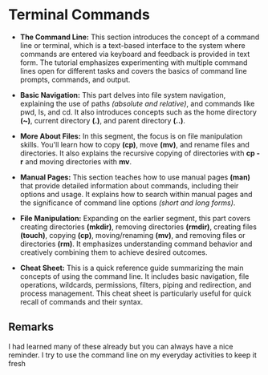 # Terminal Commands

* __The Command Line:__ This section introduces the concept of a command line or terminal, which is a text-based interface to the system where commands are entered via keyboard and feedback is provided in text form. The tutorial emphasizes experimenting with multiple command lines open for different tasks and covers the basics of command line prompts, commands, and output​​.

* __Basic Navigation:__ This part delves into file system navigation, explaining the use of paths _(absolute and relative)_, and commands like pwd, ls, and cd. It also introduces concepts such as the home directory __(~)__, current directory __(.)__, and parent directory __(..)__​​.

* __More About Files:__ In this segment, the focus is on file manipulation skills. You'll learn how to copy __(cp)__, move __(mv)__, and rename files and directories. It also explains the recursive copying of directories with __cp -r__ and moving directories with __mv​​__.

* __Manual Pages:__ This section teaches how to use manual pages __(man)__ that provide detailed information about commands, including their options and usage. It explains how to search within manual pages and the significance of command line options _(short and long forms)​_​.

* __File Manipulation:__ Expanding on the earlier segment, this part covers creating directories __(mkdir)__, removing directories __(rmdir)__, creating files __(touch)__, copying __(cp)__, moving/renaming __(mv)__, and removing files or directories __(rm)__. It emphasizes understanding command behavior and creatively combining them to achieve desired outcomes​​.

* __Cheat Sheet:__ This is a quick reference guide summarizing the main concepts of using the command line. It includes basic navigation, file operations, wildcards, permissions, filters, piping and redirection, and process management. This cheat sheet is particularly useful for quick recall of commands and their syntax​​.

## Remarks 

I had learned many of these already but you can always have a nice reminder. I try to use the command line on my everyday activities to keep it fresh